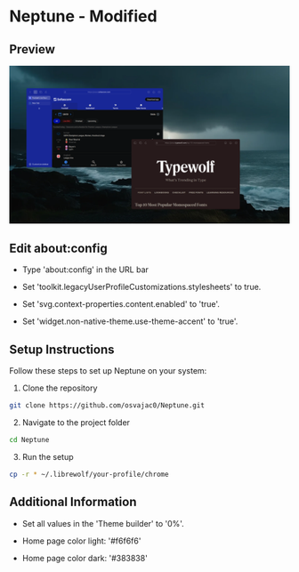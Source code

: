 # Neptune - Modified 


## Preview


![Outcome](https://raw.githubusercontent.com/messi0887/Neptune/refs/heads/main/Preview.png)


## Edit about:config

- Type 'about:config' in the URL bar

- Set 'toolkit.legacyUserProfileCustomizations.stylesheets' to true.

- Set 'svg.context-properties.content.enabled' to 'true'.

- Set 'widget.non-native-theme.use-theme-accent' to 'true'.


## Setup Instructions


Follow these steps to set up Neptune on your system:


 1. Clone the repository


```bash
git clone https://github.com/osvajac0/Neptune.git
```


 2. Navigate to the project folder


```bash
cd Neptune
```


 3. Run the setup


```bash
cp -r * ~/.librewolf/your-profile/chrome
```


## Additional Information

- Set all values in the 'Theme builder' to '0%'.

- Home page color light: '#f6f6f6'

- Home page color dark: '#383838'
